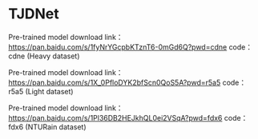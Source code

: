 # TJDNet

Pre-trained model download link：https://pan.baidu.com/s/1fyNrYGcpbKTznT6-0mGd6Q?pwd=cdne 
code：cdne (Heavy dataset)

Pre-trained model download link：https://pan.baidu.com/s/1X_0PfloDYK2bfScn0QoS5A?pwd=r5a5 
code：r5a5 (Light dataset)

Pre-trained model download link：https://pan.baidu.com/s/1Pl36DB2HEJkhQL0ei2VSqA?pwd=fdx6 
code：fdx6 (NTURain dataset)
